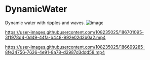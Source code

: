 # DynamicWater
Dynamic water with ripples and waves.
![image](https://user-images.githubusercontent.com/108235025/186692024-d3e4431c-0734-4cbc-b3ed-f4fb3c00a5af.png)



https://user-images.githubusercontent.com/108235025/186701095-3f1978d4-0d49-44fa-b448-992e02d3b0a2.mp4



https://user-images.githubusercontent.com/108235025/186699285-8fe34756-7636-4e91-8a78-d3987d3ddd58.mp4


